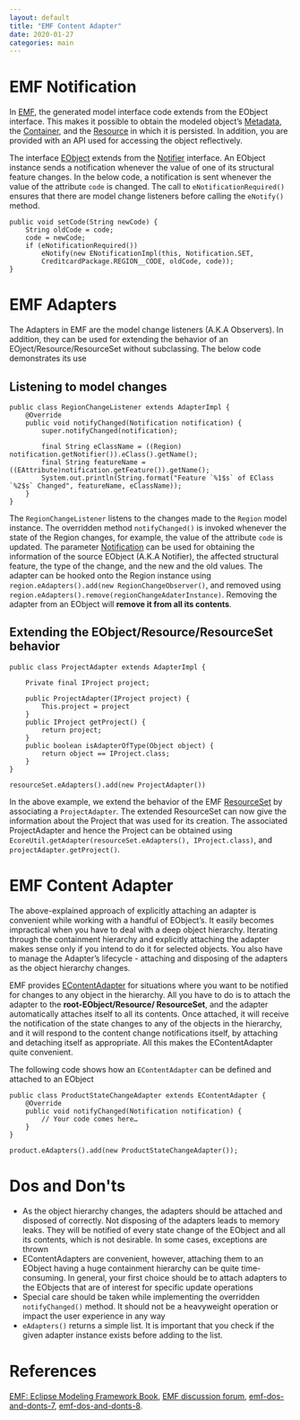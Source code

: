 ```yaml
---
layout: default
title: "EMF Content Adapter"
date: 2020-01-27
categories: main
---
```


# EMF Notification

In [EMF](https://www.eclipse.org/modeling/emf/), the generated model interface code extends from the EObject interface. This makes it possible to obtain the modeled object’s [Metadata](<https://download.eclipse.org/modeling/emf/emf/javadoc/2.5.0/org/eclipse/emf/ecore/EObject.html#eClass()>), the [Container](<https://download.eclipse.org/modeling/emf/emf/javadoc/2.5.0/org/eclipse/emf/ecore/EObject.html#eContainer()>), and the [Resource](<https://download.eclipse.org/modeling/emf/emf/javadoc/2.5.0/org/eclipse/emf/ecore/EObject.html#eResource()>) in which it is persisted. In addition, you are provided with an API used for accessing the object reflectively.

The interface [EObject](https://download.eclipse.org/modeling/emf/emf/javadoc/2.5.0/org/eclipse/emf/ecore/EObject.html) extends from the [Notifier](https://download.eclipse.org/modeling/emf/emf/javadoc/2.5.0/org/eclipse/emf/common/notify/Notifier.html) interface. An EObject instance sends a notification whenever the value of one of its structural feature changes. In the below code, a notification is sent whenever the value of the attribute `code` is changed. The call to `eNotificationRequired()` ensures that there are model change listeners before calling the `eNotify()` method.

```
public void setCode(String newCode) {
	String oldCode = code;
	code = newCode;
	if (eNotificationRequired())
		eNotify(new ENotificationImpl(this, Notification.SET,
		CreditcardPackage.REGION__CODE, oldCode, code));
}
```

# EMF Adapters

The Adapters in EMF are the model change listeners (A.K.A Observers). In addition, they can be used for extending the behavior of an EOject/Resource/ResourceSet without subclassing. The below code demonstrates its use

## Listening to model changes

```
public class RegionChangeListener extends AdapterImpl {
	@Override
	public void notifyChanged(Notification notification) {
		super.notifyChanged(notification);

		final String eClassName = ((Region) notification.getNotifier()).eClass().getName();
		final String featureName = ((EAttribute)notification.getFeature()).getName();
		System.out.println(String.format("Feature `%1$s` of EClass `%2$s` Changed", featureName, eClassName));
	}
}
```

The `RegionChangeListener` listens to the changes made to the `Region` model instance. The overridden method `notifyChanged()` is invoked whenever the state of the Region changes, for example, the value of the attribute `code` is updated. The parameter [Notification](https://download.eclipse.org/modeling/emf/emf/javadoc/2.5.0/org/eclipse/emf/common/notify/Notification.html) can be used for obtaining the information of the source EObject (A.K.A Notifier), the affected structural feature, the type of the change, and the new and the old values. The adapter can be hooked onto the Region instance using `region.eAdapters().add(new RegionChangeObserver()`, and removed using `region.eAdapters().remove(regionChangeAdaterInstance)`. Removing the adapter from an EObject will **remove it from all its contents**.

## Extending the EObject/Resource/ResourceSet behavior

```
public class ProjectAdapter extends AdapterImpl {

	Private final IProject project;

	public ProjectAdapter(IProject project) {
		This.project = project
	}
	public IProject getProject() {
		return project;
	}
	public boolean isAdapterOfType(Object object) {
		return object == IProject.class;
	}
}
```

```
resourceSet.eAdapters().add(new ProjectAdapter())
```

In the above example, we extend the behavior of the EMF [ResourceSet](https://download.eclipse.org/modeling/emf/emf/javadoc/2.5.0/org/eclipse/emf/ecore/resource/ResourceSet.html) by associating a `ProjectAdapter`. The extended ResourceSet can now give the information about the Project that was used for its creation. The associated ProjectAdapter and hence the Project can be obtained using `EcoreUtil.getAdapter(resourceSet.eAdapters(), IProject.class)`, and `projectAdapter.getProject()`.

# EMF Content Adapter

The above-explained approach of explicitly attaching an adapter is convenient while working with a handful of EObject’s. It easily becomes impractical when you have to deal with a deep object hierarchy. Iterating through the containment hierarchy and explicitly attaching the adapter makes sense only if you intend to do it for selected objects. You also have to manage the Adapter’s lifecycle - attaching and disposing of the adapters as the object hierarchy changes.

EMF provides [EContentAdapter](https://download.eclipse.org/modeling/emf/emf/javadoc/2.8.0/org/eclipse/emf/ecore/util/EContentAdapter.html) for situations where you want to be notified for changes to any object in the hierarchy. All you have to do is to attach the adapter to the **root-EObject/Resource/ ResourceSet**, and the adapter automatically attaches itself to all its contents. Once attached, it will receive the notification of the state changes to any of the objects in the hierarchy, and it will respond to the content change notifications itself, by attaching and detaching itself as appropriate. All this makes the EContentAdapter quite convenient.

The following code shows how an `EContentAdapter` can be defined and attached to an EObject

```
public class ProductStateChangeAdapter extends EContentAdapter {
	@Override
	public void notifyChanged(Notification notification) {
		// Your code comes here…
	}
}
```

```
product.eAdapters().add(new ProductStateChangeAdapter());
```

# Dos and Don'ts

- As the object hierarchy changes, the adapters should be attached and disposed of correctly. Not disposing of the adapters leads to memory leaks. They will be notified of every state change of the EObject and all its contents, which is not desirable. In some cases, exceptions are thrown
- EContentAdapters are convenient, however, attaching them to an EObject having a huge containment hierarchy can be quite time-consuming. In general, your first choice should be to attach adapters to the EObjects that are of interest for specific update operations
- Special care should be taken while implementing the overridden `notifyChanged()` method. It should not be a heavyweight operation or impact the user experience in any way
- `eAdapters()` returns a simple list. It is important that you check if the given adapter instance exists before adding to the list.

# References

[EMF: Eclipse Modeling Framework Book](https://www.amazon.com/EMF-Eclipse-Modeling-Framework-2nd/dp/0321331885),
[EMF discussion forum](https://www.eclipse.org/forums/index.php?t=thread&frm_id=108),
[emf-dos-and-donts-7](https://eclipsesource.com/blogs/2013/04/23/emf-dos-and-donts-7/), [emf-dos-and-donts-8](https://eclipsesource.com/blogs/2013/05/06/emf-dos-and-donts-8/).
